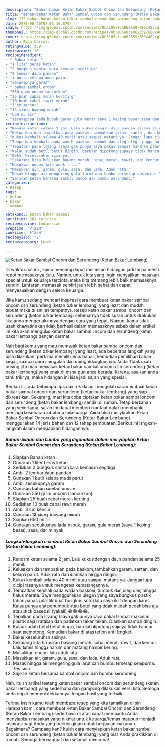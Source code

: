 ```yaml
---
description: "Bahan-bahan Ketan Bakar Sambal Oncom dan Serundeng (Ketan Bakar Lembang) Sederhana Untuk Jualan"
title: "Bahan-bahan Ketan Bakar Sambal Oncom dan Serundeng (Ketan Bakar Lembang) Sederhana Untuk Jualan"
slug: 137-bahan-bahan-ketan-bakar-sambal-oncom-dan-serundeng-ketan-bakar-lembang-sederhana-untuk-jualan
date: 2021-06-20T08:05:16.679Z
image: https://img-global.cpcdn.com/recipes/0b3105e8ca062659/680x482cq70/ketan-bakar-sambal-oncom-dan-serundeng-ketan-bakar-lembang-foto-resep-utama.jpg
thumbnail: https://img-global.cpcdn.com/recipes/0b3105e8ca062659/680x482cq70/ketan-bakar-sambal-oncom-dan-serundeng-ketan-bakar-lembang-foto-resep-utama.jpg
cover: https://img-global.cpcdn.com/recipes/0b3105e8ca062659/680x482cq70/ketan-bakar-sambal-oncom-dan-serundeng-ketan-bakar-lembang-foto-resep-utama.jpg
author: Ryan Carroll
ratingvalue: 3.9
reviewcount: 13
recipeingredient:
- " Bahan ketan "
- "1 liter beras ketan"
- "2 bungkus santan kara kemasan segitiga"
- "2 lembar daun pandan"
- "1 butir kelapa muda parut"
- "secukupnya garam"
- " bahan sambal oncom"
- "550 gram oncom hancurkan"
- "25 buah cabai merah keriting"
- "10 buah cabai rawit merah"
- "3 cm kencur"
- "12 siung bawang merah"
- "650 ml air"
- "secukupnya lada bubuk garam gula merah saya 1 keping besar sasa dan minyak"
recipeinstructions:
- "Rendam ketan selama 2 jam. Lalu kukus dengan daun pandan selama 25 menit."
- "Keluarkan dan tempatkan pada baskom, tambahkan garam, santan, dan kelapa parut. Aduk rata dan diamkan hingga dingin."
- "Kukus kembali selama 40 menit atau sampai matang ya. Jangan lupa cicipi rasanya untuk mengetes kematangannya."
- "Tempatkan kembali pada wadah baskom, tumbuk dan uleg uleg hingga halus merata. Saya menggunakan ulegan yang saya bungkus plastik tahan panas (plastik buat bungkus soto) lalu saya ikat dengan karet. Kalau punya alat penumbuk atau botol yang tidak mudah pecah bisa aja atau stick baseball (yakali) 😂😂😂😂."
- "Tepatkan pada loyang (saya gak punya saya pakai tempat makanan plastik saja) ratakan dan padatkan tekan tekan. Diamkan sampai dingin."
- "Kalau sudah betul betul dingin, barulah dipotong supaya tidak hancur saat memotong. Kemudian bakar di atas teflon anti lengket."
- "Bakar keseluruhan sisinya."
- "Sekarang kita haluskan bawang merah, cabai merah, rawit, dan kencur. Lalu tumis hingga harum dan matang hampir kering."
- "Masukkan oncom lalu aduk rata."
- "Masukkan air, garam, gula, sasa, dan lada. Aduk rata."
- "Masak hingga air mengering gula larut dan bumbu terserap sempurna. Tes rasa."
- "Sajikan ketan bersama sambal oncom dan bumbu serundeng."
categories:
- Resep
tags:
- ketan
- bakar
- sambal

katakunci: ketan bakar sambal 
nutrition: 201 calories
recipecuisine: Indonesian
preptime: "PT22M"
cooktime: "PT34M"
recipeyield: "2"
recipecategory: Lunch

---
```



![Ketan Bakar Sambal Oncom dan Serundeng (Ketan Bakar Lembang)](https://img-global.cpcdn.com/recipes/0b3105e8ca062659/680x482cq70/ketan-bakar-sambal-oncom-dan-serundeng-ketan-bakar-lembang-foto-resep-utama.jpg)

Di waktu  saat ini , kamu memang dapat memesan hidangan jadi tanpa mesti repot memasaknya dulu. Namun, untuk kita yang ingin menyajikan masakan special untuk keluarga tercinta, maka kita memang lebih baik memasaknya sendiri. Lantaran, memasak sendiri jauh lebih sehat dan dapat menyesuaikan dengan selera keluarga.

Jika kamu sedang mencari inspirasi cara membuat ketan bakar sambal oncom dan serundeng (ketan bakar lembang) yang lezat dan mudah dibuat,maka di sinilah tempatnya. Resep ketan bakar sambal oncom dan serundeng (ketan bakar lembang)  sebenarnya tidak susah untuk dilakukan jika anda mengerjakannya dengan cara yang tepat. Namun, kamu tidak usah khawatir akan tidak berhasil dalam memasaknya 
sebab dalam artikel ini kita akan mengulas ketan bakar sambal oncom dan serundeng (ketan bakar lembang) dengan cermat.  



Nah bagi kamu yang mau memasak ketan bakar sambal oncom dan serundeng (ketan bakar lembang) yang lezat, ada beberapa langkah yang bisa dilakukan, pertama memilih jenis bahan, kemudian pemilihan bahan segar, sampai cara mengolah dan menghidangkannya. Anda Tidak usah pusing jika mau memasak ketan bakar sambal oncom dan serundeng (ketan bakar lembang) yang enak di mana pun anda berada. Karena, asalkan anda  tahu triknya, maka hidangan ini bisa jadi sajian yang spesial.

Berikut ini, ada beberapa tips dan trik dalam mengolah caramembuat ketan bakar sambal oncom dan serundeng (ketan bakar lembang) yang siap dikreasikan. Sekarang, mari kita coba ciptakan ketan bakar sambal oncom dan serundeng (ketan bakar lembang) sendiri di rumah. Tetap berbahan yang sederhana, sajian ini dapat memberi manfaat dalam membantu menjaga kesehatan tubuhmu sekeluarga. Anda bisa menyiapkan Ketan Bakar Sambal Oncom dan Serundeng (Ketan Bakar Lembang) menggunakan 14 jenis bahan dan 12 tahap pembuatan. Berikut ini langkah-langkah dalam menyiapkan hidangannya.

<!--inarticleads1-->

##### Bahan-bahan dan bumbu yang digunakan dalam menyiapkan Ketan Bakar Sambal Oncom dan Serundeng (Ketan Bakar Lembang):

1. Siapkan  Bahan ketan :
1. Gunakan 1 liter beras ketan
1. Sediakan 2 bungkus santan kara kemasan segitiga
1. Ambil 2 lembar daun pandan
1. Gunakan 1 butir kelapa muda parut
1. Ambil secukupnya garam
1. Gunakan  bahan sambal oncom
1. Gunakan 550 gram oncom (hancurkan)
1. Siapkan 25 buah cabai merah keriting
1. Sediakan 10 buah cabai rawit merah
1. Ambil 3 cm kencur
1. Gunakan 12 siung bawang merah
1. Siapkan 650 ml air
1. Gunakan secukupnya lada bubuk, garam, gula merah (saya 1 keping besar), sasa, dan minyak




<!--inarticleads2-->

##### Langkah-langkah membuat Ketan Bakar Sambal Oncom dan Serundeng (Ketan Bakar Lembang):

1. Rendam ketan selama 2 jam. Lalu kukus dengan daun pandan selama 25 menit.
1. Keluarkan dan tempatkan pada baskom, tambahkan garam, santan, dan kelapa parut. Aduk rata dan diamkan hingga dingin.
1. Kukus kembali selama 40 menit atau sampai matang ya. Jangan lupa cicipi rasanya untuk mengetes kematangannya.
1. Tempatkan kembali pada wadah baskom, tumbuk dan uleg uleg hingga halus merata. Saya menggunakan ulegan yang saya bungkus plastik tahan panas (plastik buat bungkus soto) lalu saya ikat dengan karet. Kalau punya alat penumbuk atau botol yang tidak mudah pecah bisa aja atau stick baseball (yakali) 😂😂😂😂.
1. Tepatkan pada loyang (saya gak punya saya pakai tempat makanan plastik saja) ratakan dan padatkan tekan tekan. Diamkan sampai dingin.
1. Kalau sudah betul betul dingin, barulah dipotong supaya tidak hancur saat memotong. Kemudian bakar di atas teflon anti lengket.
1. Bakar keseluruhan sisinya.
1. Sekarang kita haluskan bawang merah, cabai merah, rawit, dan kencur. Lalu tumis hingga harum dan matang hampir kering.
1. Masukkan oncom lalu aduk rata.
1. Masukkan air, garam, gula, sasa, dan lada. Aduk rata.
1. Masak hingga air mengering gula larut dan bumbu terserap sempurna. Tes rasa.
1. Sajikan ketan bersama sambal oncom dan bumbu serundeng.




Nah, itulah artikel tentang  ketan bakar sambal oncom dan serundeng (ketan bakar lembang)  yang sederhana dan gampang dilakukan versi kita. Semoga anda dapat mempraktekkannya dengan hasil yang terbaik. 

Terima kasih kamu telah membaca resep yang kita tampilkan di sini. Harapan kami, cara membuat  Ketan Bakar Sambal Oncom dan Serundeng (Ketan Bakar Lembang) sederhana di atas dapat membantu Anda menyiapkan masakan yang nikmat untuk keluarga/teman maupun menjadi inspirasi bagi Anda yang berkeinginan untuk berjualan makanan. Bagaimana? Gampang kan? Itulah cara menyiapkan ketan bakar sambal oncom dan serundeng (ketan bakar lembang) yang bisa Anda praktikkan di rumah. Semoga bermanfaat dan selamat mencoba!

